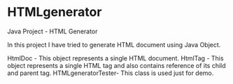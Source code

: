 # HTMLgenerator
Java Project - HTML Generator

In this project I have tried to generate HTML document using Java Object.

HtmlDoc - This object represents a single HTML document.
HtmlTag - This object represents a single HTML tag and also contains reference of its child and parent tag.
HTMLgeneratorTester- This class is used just for demo.

